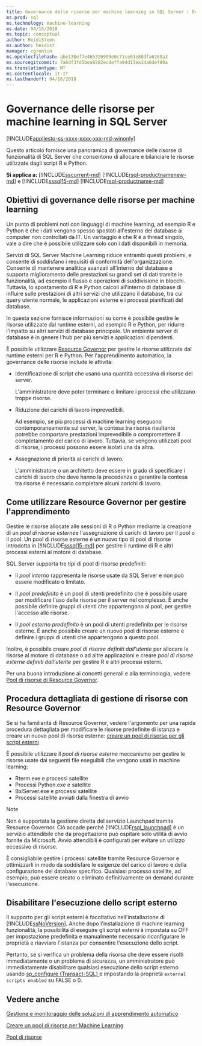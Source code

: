 ```yaml
---
title: Governance delle risorse per machine learning in SQL Server | Documenti Microsoft
ms.prod: sql
ms.technology: machine-learning
ms.date: 04/15/2018
ms.topic: conceptual
author: HeidiSteen
ms.author: heidist
manager: cgronlun
ms.openlocfilehash: abe130ef7e465326999e0c71ce01e88dfa6269a3
ms.sourcegitcommit: 7a6df3fd5bea9282ecdeffa94d13ea1da6def80a
ms.translationtype: MT
ms.contentlocale: it-IT
ms.lasthandoff: 04/16/2018
---
```

# <a name="resource-governance-for-machine-learning-in-sql-server"></a>Governance delle risorse per machine learning in SQL Server
[!INCLUDE[appliesto-ss-xxxx-xxxx-xxx-md-winonly](../../includes/appliesto-ss-xxxx-xxxx-xxx-md-winonly.md)]

Questo articolo fornisce una panoramica di governance delle risorse di funzionalità di SQL Server che consentono di allocare e bilanciare le risorse utilizzate dagli script R e Python.

**Si applica a:** [!INCLUDE[sscurrent-md](../../includes/sscurrent-md.md)]
[!INCLUDE[rsql-productnamenew-md](../../includes/rsql-productnamenew-md.md)] e [!INCLUDE[sssql15-md](../../includes/sssql15-md.md)] [!INCLUDE[rsql-productname-md](../../includes/rsql-productname-md.md)]

## <a name="goals-of-resource-governance-for-machine-learning"></a>Obiettivi di governance delle risorse per machine learning

Un punto di problemi noti con linguaggi di machine learning, ad esempio R e Python è che i dati vengono spesso spostati all'esterno del database ai computer non controllati da IT. Un vantaggio è che R è a thread singolo, vale a dire che è possibile utilizzare solo con i dati disponibili in memoria. 

Servizi di SQL Server Machine Learning riduce entrambi questi problemi, e consente di soddisfano i requisiti di conformità dell'organizzazione. Consente di mantenere analitica avanzati all'interno del database e supporta miglioramento delle prestazioni su grandi set di dati tramite le funzionalità, ad esempio il flusso e operazioni di suddivisione in blocchi. Tuttavia, lo spostamento di R e Python calcoli all'interno di database di influire sulle prestazioni di altri servizi che utilizzano il database, tra cui query utente normale, le applicazioni esterne e i processi pianificati del database.

In questa sezione fornisce informazioni su come è possibile gestire le risorse utilizzate dal runtime esterni, ad esempio R e Python, per ridurre l'impatto su altri servizi di database principale. Un ambiente server di database è in genere l'hub per più servizi e applicazioni dipendenti.

È possibile utilizzare [Resource Governor](../../relational-databases/resource-governor/resource-governor.md) per gestire le risorse utilizzate dal runtime esterni per R e Python.  Per l'apprendimento automatico, la governance delle risorse include le attività:

+ Identificazione di script che usano una quantità eccessiva di risorse del server.
  
     L'amministratore deve poter terminare o limitare i processi che utilizzano troppe risorse.
  
+ Riduzione dei carichi di lavoro imprevedibili.
  
     Ad esempio, se più processi di machine learning eseguono contemporaneamente sul server, la contesa tra risorse risultante potrebbe comportare prestazioni imprevedibile o compromettere il completamento del carico di lavoro. Tuttavia, se vengono utilizzati pool di risorse, i processi possono essere isolati una da altra.
  
-   Assegnazione di priorità ai carichi di lavoro.
  
     L'amministratore o un architetto deve essere in grado di specificare i carichi di lavoro che deve hanno la precedenza o garantire la contesa tra risorse è necessario completare alcuni carichi di lavoro.

## <a name="how-to-use-resource-governor-to-manage-machine-learning"></a>Come utilizzare Resource Governor per gestire l'apprendimento
 
Gestire le risorse allocate alle sessioni di R o Python mediante la creazione di un *pool di risorse esterne*e l'assegnazione di carichi di lavoro per il pool o il pool. Un pool di risorse esterne è un nuovo tipo di pool di risorse introdotta in [!INCLUDE[sssql15-md](../../includes/sssql15-md.md)] per gestire il runtime di R e altri processi esterni al motore di database.

SQL Server supporta tre tipi di pool di risorse predefiniti: 
  
-   Il *pool interno* rappresenta le risorse usate da SQL Server e non può essere modificato o limitato.
  
-   Il *pool predefinito* è un pool di utenti predefinito che è possibile usare per modificare l'uso delle risorse per il server nel complesso. È anche possibile definire gruppi di utenti che appartengono al pool, per gestire l'accesso alle risorse.
  
-   Il *pool esterno predefinito* è un pool di utenti predefinito per le risorse esterne. È anche possibile creare un nuovo pool di risorse esterne e definire i gruppi di utenti che appartengono a questo pool.
  
 Inoltre, è possibile creare *pool di risorse definiti dall'utente* per allocare le risorse al motore di database o ad altre applicazioni e creare *pool di risorse esterne definiti dall'utente* per gestire R e altri processi esterni.
  
 Per una buona introduzione ai concetti generali e alla terminologia, vedere [Pool di risorse di Resource Governor](../../relational-databases/resource-governor/resource-governor-resource-pool.md).

  
## <a name="resource-management-walkthrough-with-resource-governor"></a>Procedura dettagliata di gestione di risorse con Resource Governor

Se si ha familiarità di Resource Governor, vedere l'argomento per una rapida procedura dettagliata per modificare le risorse predefinite di istanza e creare un nuovo pool di risorse esterne: [creare un pool di risorse per gli script esterni](../../advanced-analytics/r/how-to-create-a-resource-pool-for-r.md)
  
 È possibile utilizzare il *pool di risorse esterne* meccanismo per gestire le risorse usate dai seguenti file eseguibili che vengono usati in machine learning:

+ Rterm.exe e processi satellite
+ Processi Python.exe e satellite
+ BxlServer.exe e processi satellite
+ Processi satellite avviati dalla finestra di avvio
  
> [!NOTE]
> 
> Non è supportata la gestione diretta del servizio Launchpad tramite Resource Governor. Ciò accade perché [!INCLUDE[rsql_launchpad](../../includes/rsql-launchpad-md.md)] è un servizio attendibile che da progettazione può ospitare solo utilità di avvio fornite da Microsoft. Avvio attendibili è configurati per evitare un utilizzo eccessivo di risorse.
>   
> È consigliabile gestire i processi satellite tramite Resource Governor e ottimizzarli in modo da soddisfare le esigenze del carico di lavoro e della configurazione del database specifico.  Qualsiasi processo satellite, ad esempio, può essere creato o eliminato definitivamente on demand durante l'esecuzione.
  
## <a name="disable-external-script-execution"></a>Disabilitare l'esecuzione dello script esterno

Il supporto per gli script esterni è facoltativo nell'installazione di [!INCLUDE[ssNoVersion](../../includes/ssnoversion-md.md)]. Anche dopo l'installazione di machine learning funzionalità, la possibilità di eseguire gli script esterni è impostata su OFF per impostazione predefinita e manualmente necessario riconfigurare le proprietà e riavviare l'istanza per consentire l'esecuzione dello script.

Pertanto, se si verifica un problema della risorsa che deve essere risolti immediatamente o un problema di sicurezza, un amministratore può immediatamente disabilitare qualsiasi esecuzione dello script esterno usando [sp_configure &#40;Transact-SQL&#41; ](../../relational-databases/system-stored-procedures/sp-configure-transact-sql.md) e impostando la proprietà `external scripts enabled` su FALSE o 0.
  
## <a name="see-also"></a>Vedere anche

[Gestione e monitoraggio delle soluzioni di apprendimento automatico](../../advanced-analytics/r/managing-and-monitoring-r-solutions.md)

[Creare un pool di risorse per Machine Learning](../../advanced-analytics/r/how-to-create-a-resource-pool-for-r.md)

[Pool di risorse](../../relational-databases/resource-governor/resource-governor-resource-pool.md)
